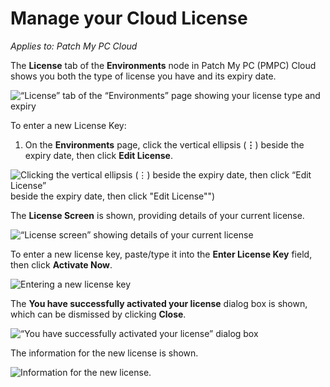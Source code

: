 # Manage your Cloud License

_Applies to: Patch My PC Cloud_

The **License** tab of the **Environments** node in Patch My PC (PMPC) Cloud shows you both the type of license you have and its expiry date.

![“License” tab of the “Environments” page showing your license type and expiry](../../../_images/image%20%282573%29.png%20"\"License\"%20tab%20of%20the%20\"Environments\"%20page%20showing%20your%20license%20type%20and%20expiry")

To enter a new License Key:

1. On the **Environments** page, click the vertical ellipsis (**⋮**) beside the expiry date, then click **Edit License**.

![Clicking the vertical ellipsis (⋮) beside the expiry date, then click “Edit License”](../../../_images/image%20%282574%29.png%20"Clicking%20the%20vertical%20ellipsis%20%28⋮) beside the expiry date, then click \"Edit License\"")

The **License Screen** is shown, providing details of your current license.

![“License screen” showing details of your current license](../../../_images/image%20%28854%29.png%20"\"License%20screen\"%20showing%20details%20of%20your%20current%20license")

To enter a new license key, paste/type it into the **Enter License Key** field, then click **Activate Now**.

![Entering a new license key](../../../_images/image%20%28855%29.png%20"Entering%20a%20new%20license%20key")

The **You have successfully activated your license** dialog box is shown, which can be dismissed by clicking **Close**.

![“You have successfully activated your license” dialog box](../../../_images/image%20%28856%29.png%20"\"You%20have%20successfully%20activated%20your%20license\"%20dialog%20box")

The information for the new license is shown.

![Information for the new license.](../../../_images/image%20%282575%29.png%20"Information%20for%20the%20new%20license.")
